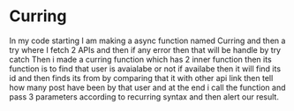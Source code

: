# Curring

In my code starting I am making a async function named Curring and then a try where I fetch 2 APIs and then if any error then that will be handle by try catch Then i made a curring function which has 2 inner function then its function is to find that user is avaialabe or not if availabe then it will find its id and then finds its from by comparing that it with other api link then tell how many post have been by that user and at the end i call the function and pass 3 parameters according to recurring syntax and then alert our result.